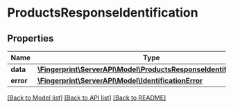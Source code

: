 # ProductsResponseIdentification

## Properties
Name | Type | Description | Notes
------------ | ------------- | ------------- | -------------
**data** | [**\Fingerprint\ServerAPI\Model\ProductsResponseIdentificationData**](ProductsResponseIdentificationData.md) |  | [optional] 
**error** | [**\Fingerprint\ServerAPI\Model\IdentificationError**](IdentificationError.md) |  | [optional] 

[[Back to Model list]](../../README.md#documentation-for-models) [[Back to API list]](../../README.md#documentation-for-api-endpoints) [[Back to README]](../../README.md)

